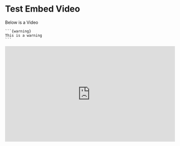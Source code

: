 # Test Embed Video

Below is a Video

````
```{warning}
This is a warning
```
````

<iframe width="560" height="315" src="https://www.youtube.com/embed/m6u_HgchuNk" frameborder="0" allow="accelerometer; autoplay; encrypted-media; gyroscope; picture-in-picture" allowfullscreen></iframe>